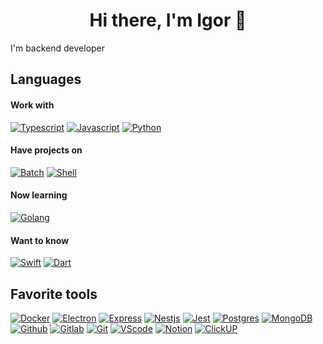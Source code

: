 <h1 align="center"> Hi there, I'm Igor 👋</h1>

I'm backend developer

## Languages

#### Work with

[![Typescript](https://img.shields.io/badge/TypeScript-grey?style=flat-square&logo=typescript)]()
[![Javascript](https://img.shields.io/badge/Javascript-grey?style=flat-square&logo=javascript)]()
[![Python](https://img.shields.io/badge/Python-grey?style=flat-square&logo=python)]()

#### Have projects on

[![Batch](https://img.shields.io/badge/Batch-grey?style=flat-square&logo=windows&logoColor=blue)]()
[![Shell](https://img.shields.io/badge/Shell-grey?style=flat-square&logo=linux&logoColor=blue)]()

#### Now learning

[![Golang](https://img.shields.io/badge/Golang-grey?style=flat-square&logo=go)]()

#### Want to know

[![Swift](https://img.shields.io/badge/Swift-grey?style=flat-square&logo=swift)]()
[![Dart](https://img.shields.io/badge/Dart-grey?style=flat-square&logo=dart)]()

## Favorite tools

[![Docker](https://img.shields.io/badge/Docker-grey?style=flat-square&logo=docker)]()
[![Electron](https://img.shields.io/badge/Electron-grey?style=flat-square&logo=electron)]()
[![Express](https://img.shields.io/badge/Express-grey?style=flat-square&logo=express&logoColor=black)]()
[![Nestjs](https://img.shields.io/badge/NestJS-grey?style=flat-square&logo=nestjs&logoColor=red)]()
[![Jest](https://img.shields.io/badge/Jest-grey?style=flat-square&logo=jest&logoColor=red)]()
[![Postgres](https://img.shields.io/badge/Postgres-grey?style=flat-square&logo=postgresql)]()
[![MongoDB](https://img.shields.io/badge/MongoDB-grey?style=flat-square&logo=mongodb)]()
[![Github](https://img.shields.io/badge/Github-grey?style=flat-square&logo=github)]()
[![Gitlab](https://img.shields.io/badge/Gitlab-grey?style=flat-square&logo=gitlab)]()
[![Git](https://img.shields.io/badge/Git-grey?style=flat-square&logo=git)]()
[![VScode](https://img.shields.io/badge/VScode-grey?style=flat-square&logo=visualstudiocode)]()
[![Notion](https://img.shields.io/badge/Notion-grey?style=flat-square&logo=notion)]()
[![ClickUP](https://img.shields.io/badge/Clickup-grey?style=flat-square&logo=clickup)]()
